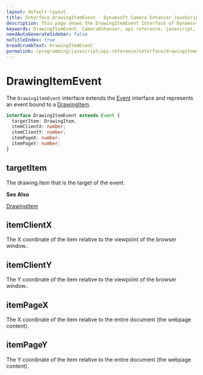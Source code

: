 ```yaml
---
layout: default-layout
title: Interface DrawingItemEvent - Dynamsoft Camera Enhancer JavaScript API
description: This page shows the DrawingItemEvent Interface of Dynamsoft Camera Enhancer JavaScript SDK.
keywords: DrawingItemEvent, CameraEnhancer, api reference, javascript, js
needAutoGenerateSidebar: false
noTitleIndex: true
breadcrumbText: DrawingItemEvent
permalink: /programming/javascript/api-reference/interface/drawingitemevent.html
---
```


# DrawingItemEvent

The `DrawingItemEvent` interface extends the [Event](https://developer.mozilla.org/en-US/docs/Web/API/Event) interface and represents an event bound to a [DrawingItem](../drawingitem.md).

```ts
interface DrawingItemEvent extends Event {
  targetItem: DrawingItem,
  itemClientX: number;
  itemClientY: number;
  itemPageX: number;
  itemPageY: number;
}
```

## targetItem

The drawing item that is the target of the event.

**See Also**

[DrawingItem](../drawingitem.md)

## itemClientX

The X coordinate of the item relative to the viewpoint of the browser window..

## itemClientY

The Y coordinate of the item relative to the viewpoint of the browser window..

## itemPageX

The X coordinate of the item relative to the entire document (the webpage content).

## itemPageY

The Y coordinate of the item relative to the entire document (the webpage content).
